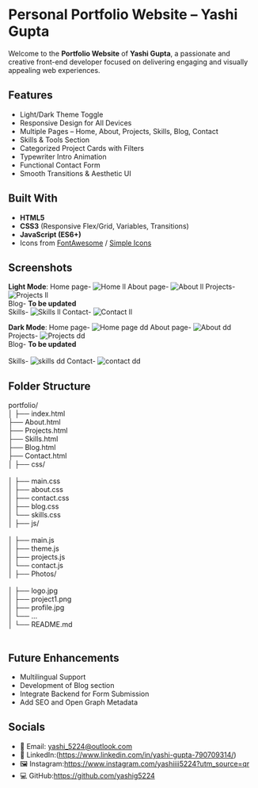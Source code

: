 #  Personal Portfolio Website – Yashi Gupta

Welcome to the **Portfolio Website** of **Yashi Gupta**, a passionate and creative front-end developer focused on delivering engaging and visually appealing web experiences.

##  Features

-  Light/Dark Theme Toggle
-  Responsive Design for All Devices
-  Multiple Pages – Home, About, Projects, Skills, Blog, Contact
-  Skills & Tools Section
-  Categorized Project Cards with Filters
-  Typewriter Intro Animation
-  Functional Contact Form
-  Smooth Transitions & Aesthetic UI

## Built With

- **HTML5**
- **CSS3** (Responsive Flex/Grid, Variables, Transitions)
- **JavaScript (ES6+)**
- Icons from [FontAwesome](https://fontawesome.com/) / [Simple Icons](https://simpleicons.org/)

## Screenshots
**Light Mode**:
Home page-
![Home ll](https://github.com/user-attachments/assets/1df5eab7-b9c1-4ab4-bd1c-431ffe80be63)
About page-
![About ll](https://github.com/user-attachments/assets/49a01d32-69c6-44e9-890b-67710a1aaff9)
Projects-
![Projects ll](https://github.com/user-attachments/assets/f4463077-bcf0-4fca-8072-40b36fe2c36c)
<br>
Blog-
                            **To be updated**
<br>
Skills-
![Skills ll](https://github.com/user-attachments/assets/2ded47fa-2fd5-4d34-9f86-1c0424cce4be)
Contact-
![Contact ll](https://github.com/user-attachments/assets/87f573f3-d9ed-40ac-928f-f0e69ef44ccf)

**Dark Mode**:
Home page-
![Home page dd](https://github.com/user-attachments/assets/12cd58fb-421d-455f-aad4-5d99386c0518)
About page-
![About dd](https://github.com/user-attachments/assets/ae971b4f-e234-4de7-b99e-1dfea6ba012f)
Projects-
![Projects dd](https://github.com/user-attachments/assets/8d094b8e-7c4d-4fc7-8f92-3d74968b34ed)
<br>
Blog-
                            **To be updated**
<br>                            
Skills-
![skills dd](https://github.com/user-attachments/assets/4d03e7b7-bfd3-48f6-ac13-a7af4de19ab9)
Contact-
![contact dd](https://github.com/user-attachments/assets/2c015130-a5c0-4482-862f-07fb00980c10)



## Folder Structure

portfolio/<br>
│
├── index.html<br>
├── About.html <br>
├── Projects.html<br>
├── Skills.html<br>
├── Blog.html<br>
├── Contact.html<br>
│
├── css/<br><br>
│ ├── main.css<br>
│ ├── about.css<br>
│ ├── contact.css<br>
│ ├── blog.css<br>
│ └── skills.css<br>
│
├── js/<br><br>
│ ├── main.js<br>
│ ├── theme.js<br>
│ ├── projects.js<br>
│ └── contact.js<br>
│
├── Photos/<br><br>
│ ├── logo.jpg<br>
│ ├── project1.png<br>
│ ├── profile.jpg<br>
│ └── ...<br>
│
└── README.md<br><br>


## Future Enhancements

-  Multilingual Support  
-  Development of Blog section
-  Integrate Backend for Form Submission  
-  Add SEO and Open Graph Metadata  

## Socials
- 📧 Email: yashi_5224@outlook.com
- 💼 LinkedIn:(https://www.linkedin.com/in/yashi-gupta-790709314/)
- 🖼️ Instagram:https://www.instagram.com/yashiiii5224?utm_source=qr
- 💻 GitHub:https://github.com/yashig5224
